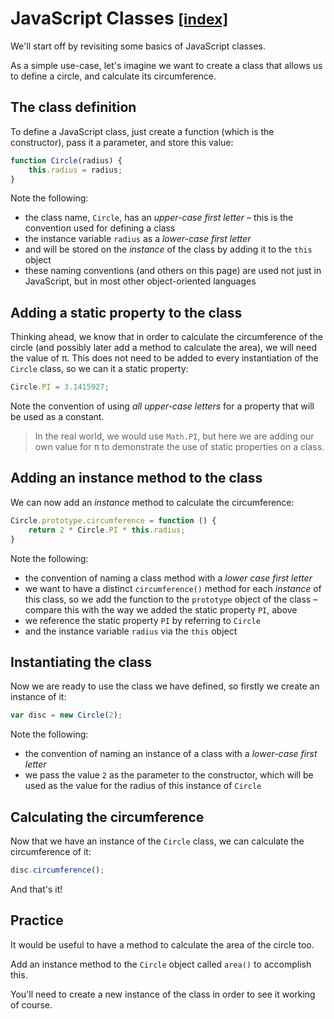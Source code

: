 # JavaScript Classes <small>[[index]](README.md)</small>

We'll start off by revisiting some basics of JavaScript classes.

As a simple use-case, let's imagine we want to create a class that allows us to define a circle, and calculate its circumference.

## The class definition

To define a JavaScript class, just create a function (which is the constructor), pass it a parameter, and store this value:

``` js
function Circle(radius) {
    this.radius = radius;
}
```

Note the following:

- the class name, `Circle`, has an _upper-case first letter_ &ndash; this is the convention used for defining a class
- the instance variable `radius` as a _lower-case first letter_
- and will be stored on the _instance_ of the class by adding it to the `this` object
- these naming conventions (and others on this page) are used not just in JavaScript, but in most other object-oriented languages


## Adding a static property to the class

Thinking ahead, we know that in order to calculate the circumference of the circle (and possibly later add a method to calculate the area), we will need the value of &pi;. This does not need to be added to every instantiation of the `Circle` class, so we can it a static property:

``` js
Circle.PI = 3.1415927;
```

Note the convention of using _all upper-case letters_ for a property that will be used as a constant.

> In the real world, we would use `Math.PI`, but here we are adding our own value for &pi; to demonstrate the use of static properties on a class.

## Adding an instance method to the class

We can now add an _instance_ method to calculate the circumference:

``` js
Circle.prototype.circumference = function () {
    return 2 * Circle.PI * this.radius;
}
```

Note the following:

- the convention of naming a class method with a _lower case first letter_
- we want to have a distinct `circumference()` method for each _instance_ of this class, so we add the function to the `prototype` object of the class &ndash; compare this with the way we added the static property `PI`, above
- we reference the static property `PI` by referring to `Circle`
- and the instance variable `radius` via the `this` object

## Instantiating the class

Now we are ready to use the class we have defined, so firstly we create an instance of it:

``` js
var disc = new Circle(2);
```

Note the following:

- the convention of naming an instance of a class with a _lower-case first letter_
- we pass the value `2` as the parameter to the constructor, which will be used as the value for the radius of this instance of `Circle`

## Calculating the circumference

Now that we have an instance of the `Circle` class, we can calculate the circumference of it:

``` js
disc.circumference();
```

And that's it!

## Practice

It would be useful to have a method to calculate the area of the circle too.

Add an instance method to the `Circle` object called `area()` to accomplish this.

You'll need to create a new instance of the class in order to see it working of course.
